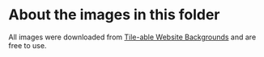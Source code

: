 # About the images in this folder

All images were downloaded from [Tile-able Website Backgrounds](https://tiled-bg.blogspot.com/) and are free to use.
